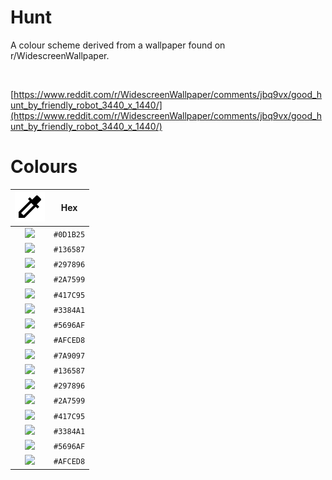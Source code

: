 # Hunt

A colour scheme derived from a wallpaper found on r/WidescreenWallpaper.

![]()

[https://www.reddit.com/r/WidescreenWallpaper/comments/jbq9vx/good_hunt_by_friendly_robot_3440_x_1440/](https://www.reddit.com/r/WidescreenWallpaper/comments/jbq9vx/good_hunt_by_friendly_robot_3440_x_1440/)

# Colours

| ![](https://raw.githubusercontent.com/Perdyx/amber/7d11818435b65a1c19b9c09d7a71f78ebff6346d/colorize-24px.svg) | Hex |
| :-: | :-: |
| ![](https://via.placeholder.com/15/0D1B25/000000?text=+) | `#0D1B25` |
| ![](https://via.placeholder.com/15/136587/000000?text=+) | `#136587` |
| ![](https://via.placeholder.com/15/297896/000000?text=+) | `#297896` |
| ![](https://via.placeholder.com/15/2A7599/000000?text=+) | `#2A7599` |
| ![](https://via.placeholder.com/15/417C95/000000?text=+) | `#417C95` |
| ![](https://via.placeholder.com/15/3384A1/000000?text=+) | `#3384A1` |
| ![](https://via.placeholder.com/15/5696AF/000000?text=+) | `#5696AF` |
| ![](https://via.placeholder.com/15/afced8/000000?text=+) | `#AFCED8` |
| ![](https://via.placeholder.com/15/7a9097/000000?text=+) | `#7A9097` |
| ![](https://via.placeholder.com/15/136587/000000?text=+) | `#136587` |
| ![](https://via.placeholder.com/15/297896/000000?text=+) | `#297896` |
| ![](https://via.placeholder.com/15/2A7599/000000?text=+) | `#2A7599` |
| ![](https://via.placeholder.com/15/417C95/000000?text=+) | `#417C95` |
| ![](https://via.placeholder.com/15/3384A1/000000?text=+) | `#3384A1` |
| ![](https://via.placeholder.com/15/5696AF/000000?text=+) | `#5696AF` |
| ![](https://via.placeholder.com/15/afced8/000000?text=+) | `#AFCED8` |
